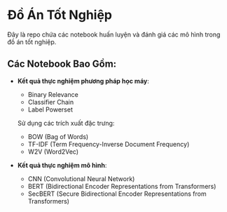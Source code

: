 # Đồ Án Tốt Nghiệp

Đây là repo chứa các notebook huấn luyện và đánh giá các mô hình trong đồ án tốt nghiệp.

## Các Notebook Bao Gồm:

- **Kết quả thực nghiệm phương pháp học máy**:
  - Binary Relevance
  - Classifier Chain
  - Label Powerset

  Sử dụng các trích xuất đặc trưng:
  - BOW (Bag of Words)
  - TF-IDF (Term Frequency-Inverse Document Frequency)
  - W2V (Word2Vec)

- **Kết quả thực nghiệm mô hình**:
  - CNN (Convolutional Neural Network)
  - BERT (Bidirectional Encoder Representations from Transformers)
  - SecBERT (Secure Bidirectional Encoder Representations from Transformers)

